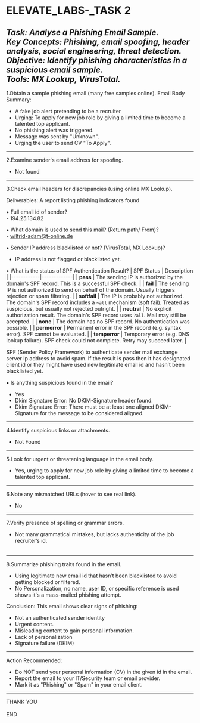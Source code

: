 # ELEVATE_LABS-_TASK 2
***Task: Analyse a Phishing Email Sample. </br>
Key Concepts: Phishing, email spoofing, header analysis, social engineering, threat detection. </br>
Objective: Identify phishing characteristics in a suspicious email sample. </br>
Tools: MX Lookup, VirusTotal.***
---
1.Obtain a sample phishing email (many free samples online).
Email Body Summary:
- A fake job alert pretending to be a recruiter
-	Urging: To apply for new job role by giving a limited time to become a talented top applicant.
-	No phishing alert was triggered.
-	Message was sent by "Unknown".
-	Urging the user to send CV "To Apply". 
---
2.Examine sender's email address for spoofing.
  - Not found
---  
3.Check email headers for discrepancies (using online MX Lookup). 

Deliverables: A report listing phishing indicators found<br>

•	Full email id of sender?<br>
    - 194.25.134.82 <br>

•	What domain is used to send this mail? (Return path/ From)?<br>
    -	wilfrid-adam@t-online.de <br>

•	Sender IP address blacklisted or not? (VirusTotal, MX Lookup)?
   - IP address is not flagged or blacklisted yet.
 
•	What is the status of SPF Authentication Result?
| SPF Status | Description |
|------------|-------------|
| **pass**       | The sending IP is authorized by the domain's SPF record. This is a successful SPF check. |
| **fail**       | The sending IP is not authorized to send on behalf of the domain. Usually triggers rejection or spam filtering. |
| **softfail**   | The IP is probably not authorized. The domain's SPF record includes a `~all` mechanism (soft fail). Treated as suspicious, but usually not rejected outright. |
| **neutral**    | No explicit authorization result. The domain's SPF record uses `?all`. Mail may still be accepted. |
| **none**       | The domain has no SPF record. No authentication was possible. |
| **permerror**  | Permanent error in the SPF record (e.g. syntax error). SPF cannot be evaluated. |
| **temperror**  | Temporary error (e.g. DNS lookup failure). SPF check could not complete. Retry may succeed later. |

SPF (Sender Policy Framework) to authenticate sender mail exchange server Ip address to avoid spam. If the result is pass then it has designated client id or they might have used new legitimate email id and hasn’t been blacklisted yet.

•	Is anything suspicious found in the email?
  -	Yes
  -	Dkim Signature Error: No DKIM-Signature header found.
  -	Dkim Signature Error: There must be at least one aligned DKIM-Signature for the message to be considered aligned.
---
4.Identify suspicious links or attachments.
  - Not Found
---
5.Look for urgent or threatening language in the email body.
  - Yes, urging to apply for new job role by giving a limited time to become a talented top applicant.
---
6.Note any mismatched URLs (hover to see real link).
  - No
---
7.Verify presence of spelling or grammar errors.
  - Not many grammatical mistakes, but lacks authenticity of the job recruiter’s id.<br></br>
---
8.Summarize phishing traits found in the email.
 - Using legitimate new email id that hasn’t been blacklisted to avoid getting blocked or filtered.
 - No Personalization, no name, user ID, or specific reference is used shows it's a mass-mailed phishing attempt.</br>

Conclusion:
This email shows clear signs of phishing:
- Not an authenticated sender identity
- Urgent content.
- Misleading content to gain personal information.
- Lack of personalization
- Signature failure (DKIM)
---
Action Recommended:
   - Do NOT send your personal information (CV) in the given id in the email.
   - Report the email to your IT/Security team or email provider.
   - Mark it as "Phishing" or "Spam" in your email client.
---
THANK YOU <br></br>
END

